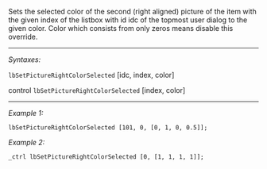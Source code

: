 Sets the selected color of the second (right aligned) picture of the item with the given index of the listbox with id idc of the topmost user dialog to the given color.
Color which consists from only zeros means disable this override.


---
*Syntaxes:*

`lbSetPictureRightColorSelected` [idc, index, color]

control `lbSetPictureRightColorSelected` [index, color]

---
*Example 1:*

```sqf
lbSetPictureRightColorSelected [101, 0, [0, 1, 0, 0.5]];
```

*Example 2:*

```sqf
_ctrl lbSetPictureRightColorSelected [0, [1, 1, 1, 1]];
```